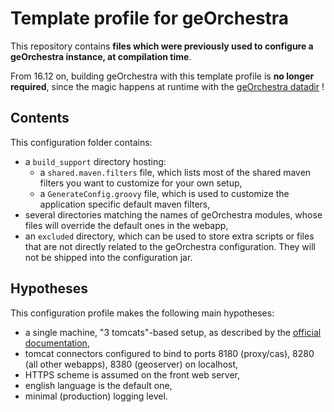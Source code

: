 # Template profile for geOrchestra

This repository contains **files which were previously used to configure a geOrchestra instance, at compilation time**.

From 16.12 on, building geOrchestra with this template profile is **no longer required**, since the magic happens at runtime with the [geOrchestra datadir](https://github.com/georchestra/datadir/) !


## Contents

This configuration folder contains:
 * a ```build_support``` directory hosting:
   * a ```shared.maven.filters``` file, which lists most of the shared maven filters you want to customize for your own setup,
   * a ```GenerateConfig.groovy``` file, which is used to customize the application specific default maven filters,
 * several directories matching the names of geOrchestra modules, whose files will override the default ones in the webapp,
 * an ```excluded``` directory, which can be used to store extra scripts or files that are not directly related to the geOrchestra configuration. They will not be shipped into the configuration jar.


## Hypotheses

This configuration profile makes the following main hypotheses:
 * a single machine, "3 tomcats"-based setup, as described by the [official documentation](https://github.com/georchestra/georchestra/blob/master/doc/setup.md),
 * tomcat connectors configured to bind to ports 8180 (proxy/cas), 8280 (all other webapps), 8380 (geoserver) on localhost,
 * HTTPS scheme is assumed on the front web server,
 * english language is the default one,
 * minimal (production) logging level.
